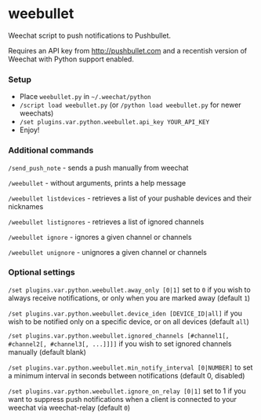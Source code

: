 # weebullet

Weechat script to push notifications to Pushbullet.

Requires an API key from http://pushbullet.com and a recentish version of Weechat with Python support enabled.

### Setup
- Place `weebullet.py` in `~/.weechat/python`
- `/script load weebullet.py` (or `/python load weebullet.py` for newer weechats)
- `/set plugins.var.python.weebullet.api_key YOUR_API_KEY`
- Enjoy!

### Additional commands
`/send_push_note`  - sends a push manually from weechat

`/weebullet` - without arguments, prints a help message

`/weebullet listdevices` - retrieves a list of your pushable devices and their nicknames

`/weebullet listignores` - retrieves a list of ignored channels

`/weebullet ignore` - ignores a given channel or channels

`/weebullet unignore` - unignores a given channel or channels

### Optional settings
`/set plugins.var.python.weebullet.away_only [0|1]` set to `0` if you wish to always receive notifications, or only when you are marked away (default `1`)

`/set plugins.var.python.weebullet.device_iden [DEVICE_ID|all]` if you wish to be notified only on a specific device, or on all devices (default `all`)

`/set plugins.var.python.weebullet.ignored_channels [#channel1[, #channel2[, #channel3[, ...]]]]` if you wish to set ignored channels manually (default blank)

`/set plugins.var.python.weebullet.min_notify_interval [0|NUMBER]` to set a minimum interval in seconds between notifications (default 0, disabled)

`/set plugins.var.python.weebullet.ignore_on_relay [0|1]` set to 1 if you want to suppress push notifications when a client is connected to your weechat via weechat-relay (default `0`)
